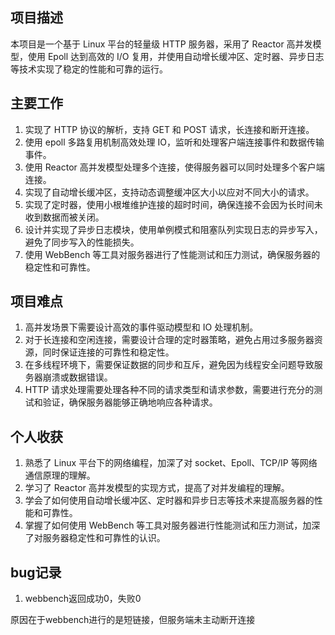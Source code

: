 ## 项目描述 
本项目是一个基于 Linux 平台的轻量级 HTTP 服务器，采用了 Reactor 高并发模型，使用 Epoll 达到高效的 I/O 复用，并使用自动增长缓冲区、定时器、异步日志等技术实现了稳定的性能和可靠的运行。

## 主要工作
1.  实现了 HTTP 协议的解析，支持 GET 和 POST 请求，长连接和断开连接。
2.  使用 epoll 多路复用机制高效处理 IO，监听和处理客户端连接事件和数据传输事件。
3.  使用 Reactor 高并发模型处理多个连接，使得服务器可以同时处理多个客户端连接。
4.  实现了自动增长缓冲区，支持动态调整缓冲区大小以应对不同大小的请求。
5.  实现了定时器，使用小根堆维护连接的超时时间，确保连接不会因为长时间未收到数据而被关闭。
6.  设计并实现了异步日志模块，使用单例模式和阻塞队列实现日志的异步写入，避免了同步写入的性能损失。
7.  使用 WebBench 等工具对服务器进行了性能测试和压力测试，确保服务器的稳定性和可靠性。

## 项目难点
1.  高并发场景下需要设计高效的事件驱动模型和 IO 处理机制。
2.  对于长连接和空闲连接，需要设计合理的定时器策略，避免占用过多服务器资源，同时保证连接的可靠性和稳定性。
3.  在多线程环境下，需要保证数据的同步和互斥，避免因为线程安全问题导致服务器崩溃或数据错误。
4.  HTTP 请求处理需要处理各种不同的请求类型和请求参数，需要进行充分的测试和验证，确保服务器能够正确地响应各种请求。

## 个人收获
1.  熟悉了 Linux 平台下的网络编程，加深了对 socket、Epoll、TCP/IP 等网络通信原理的理解。
2.  学习了 Reactor 高并发模型的实现方式，提高了对并发编程的理解。
3.  学会了如何使用自动增长缓冲区、定时器和异步日志等技术来提高服务器的性能和可靠性。
4.  掌握了如何使用 WebBench 等工具对服务器进行性能测试和压力测试，加深了对服务器稳定性和可靠性的认识。

## bug记录
1. webbench返回成功0，失败0  

原因在于webbench进行的是短链接，但服务端未主动断开连接